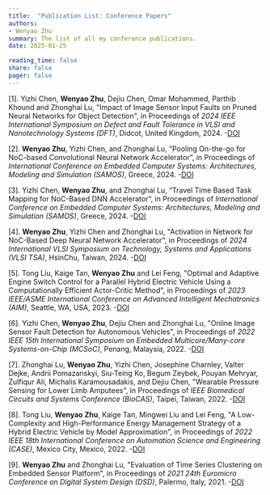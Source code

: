 ```yaml
---
title:  "Publication List: Conference Papers"
authors:
- Wenyao Zhu
summary: The list of all my conference publications.
date: 2025-01-25

reading_time: false
share: false
pager: false
---
```



[1]. Yizhi Chen, **Wenyao Zhu**, Dejiu Chen, Omar Mohammed, Parthib Khound and Zhonghai Lu, "Impact of Image Sensor Input Faults on Pruned Neural Networks for Object Detection", in Proceedings of *2024 IEEE International Symposium on Defect and Fault Tolerance in VLSI and Nanotechnology Systems (DFT)*, Didcot, United Kingdom, 2024. -[DOI](https://doi.ieeecomputersociety.org/10.1109/DFT63277.2024.10753547)

[2]. **Wenyao Zhu**, Yizhi Chen, and Zhonghai Lu, “Pooling On-the-go for NoC-based Convolutional Neural Network Accelerator”, in Proceedings of *International Conference on Embedded Computer Systems: Architectures, Modeling and Simulation (SAMOS)*, Greece, 2024. -[DOI](https://doi.org/10.1007/978-3-031-78380-7_9)

[3]. Yizhi Chen, **Wenyao Zhu**, and Zhonghai Lu, “Travel Time Based Task Mapping for NoC-Based DNN Accelerator”, in Proceedings of *International Conference on Embedded Computer Systems: Architectures, Modeling and Simulation (SAMOS)*, Greece, 2024. -[DOI](http://doi.org/10.1007/978-3-031-78377-7_6)

[4]. **Wenyao Zhu**, Yizhi Chen and Zhonghai Lu, "Activation in Network for NoC-Based Deep Neural Network Accelerator", in Proceedings of *2024 International VLSI Symposium on Technology, Systems and Applications (VLSI TSA)*, HsinChu, Taiwan, 2024. -[DOI](https://doi.org/10.1109/VLSITSA60681.2024.10546384)

[5]. Tong Liu, Kaige Tan, **Wenyao Zhu** and Lei Feng, "Optimal and Adaptive Engine Switch Control for a Parallel Hybrid Electric Vehicle Using a Computationally Efficient Actor-Critic Method", in Proceedings of *2023 IEEE/ASME International Conference on Advanced Intelligent Mechatronics (AIM)*, Seattle, WA, USA, 2023. -[DOI](https://doi.org/10.1109/AIM46323.2023.10196276)

[6]. Yizhi Chen, **Wenyao Zhu**, Dejiu Chen and Zhonghai Lu, "Online Image Sensor Fault Detection for Autonomous Vehicles", in Proceedings of *2022 IEEE 15th International Symposium on Embedded Multicore/Many-core Systems-on-Chip (MCSoC)*, Penang, Malaysia, 2022. -[DOI](https://doi.org/10.1109/MCSoC57363.2022.00028)

[7]. Zhonghai Lu, **Wenyao Zhu**, Yizhi Chen, Josephine Charnley, Valter Dejke, Andrii Pomazanskyi, Siu-Teing Ko, Begum Zeybek, Pouyan Mehryar, Zulfiqur Ali, Michalis Karamousadakis, and Dejiu Chen, "Wearable Pressure Sensing for Lower Limb Amputees", in Proceedings of *IEEE Biomedical Circuits and Systems Conference (BioCAS)*, Taipei, Taiwan, 2022. -[DOI](https://doi.org/10.1109/BioCAS54905.2022.9948616)

[8]. Tong Liu, **Wenyao Zhu**, Kaige Tan, Mingwei Liu and Lei Feng, "A Low-Complexity and High-Performance Energy Management Strategy of a Hybrid Electric Vehicle by Model Approximation", in Proceedings of *2022 IEEE 18th International Conference on Automation Science and Engineering (CASE)*, Mexico City, Mexico, 2022. -[DOI](https://doi.org/10.1109/CASE49997.2022.9926717)

[9]. **Wenyao Zhu** and Zhonghai Lu, "Evaluation of Time Series Clustering on Embedded Sensor Platform", in Proceedings of *2021 24th Euromicro Conference on Digital System Design (DSD)*, Palermo, Italy, 2021. -[DOI](https://doi.org/10.1109/DSD53832.2021.00038)